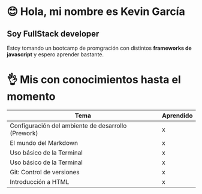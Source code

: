 # 😊 Hola, mi nombre es Kevin García
## Soy FullStack developer

Estoy tomando un bootcamp de promgración con distintos **frameworks de javascript** y espero aprender bastante.

# 👌 Mis con conocimientos hasta el momento

|Tema|Aprendido|
|----|---------|
|Configuración del ambiente de desarrollo (Prework)| x |
|El mundo del Markdown| x |
|Uso básico de la Terminal| x |
|Uso básico de la Terminal| x |
|Git: Control de versiones| x |
|Introducción a HTML| x |

